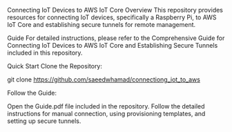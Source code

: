 Connecting IoT Devices to AWS IoT Core
Overview
This repository provides resources for connecting IoT devices, specifically a Raspberry Pi, to AWS IoT Core and establishing secure tunnels for remote management.

Guide
For detailed instructions, please refer to the Comprehensive Guide for Connecting IoT Devices to AWS IoT Core and Establishing Secure Tunnels included in this repository.

Quick Start
Clone the Repository:

git clone https://github.com/saeedwhamad/connectiong_iot_to_aws

Follow the Guide:

Open the Guide.pdf file included in the repository.
Follow the detailed instructions for manual connection, using provisioning templates, and setting up secure tunnels.
